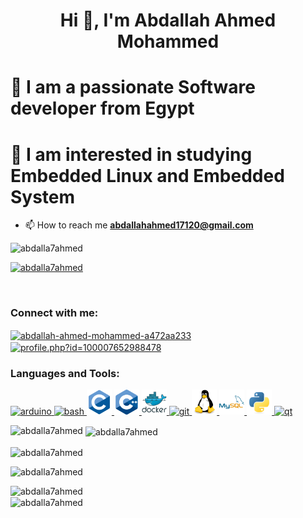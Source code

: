 <h1 align="center">  Hi 👋, I'm Abdallah Ahmed Mohammed</h1>
<h1 align="left"> 📝 I am a passionate Software developer from Egypt</h1>
<h1 align="left"> 👀 I am interested in studying Embedded Linux and Embedded System</h1>


- 📫 How to reach me **abdallahahmed17120@gmail.com**



<p align="left"> <img src="https://komarev.com/ghpvc/?username=abdalla7ahmed&label=Profile%20views&color=0e75b6&style=flat" alt="abdalla7ahmed" /> </p>


<p align="left"> <a href="https://github.com/ryo-ma/github-profile-trophy"><img src="https://github-profile-trophy.vercel.app/?username=abdalla7ahmed" alt="abdalla7ahmed" /></a> </p>


<p align="left"> <a href="https://twitter.com/" target="blank"><img src="https://img.shields.io/twitter/follow/?logo=twitter&style=for-the-badge" alt="" /></a> </p>




<h3 align="left">Connect with me:</h3>
<p align="left">
<a href="www.linkedin.com/in/abdallah-ahmed-a472aa233" target="blank"><img align="center" src="https://raw.githubusercontent.com/rahuldkjain/github-profile-readme-generator/master/src/images/icons/Social/linked-in-alt.svg" alt="abdallah-ahmed-mohammed-a472aa233" height="30" width="40" /></a>
<a href="https://www.facebook.com/profile.php?id=100007652988478" target="blank"><img align="center" src="https://raw.githubusercontent.com/rahuldkjain/github-profile-readme-generator/master/src/images/icons/Social/facebook.svg" alt="profile.php?id=100007652988478" height="30" width="40" /></a>
</p>

<h3 align="left">Languages and Tools:</h3>
<p align="left"> <a href="https://www.arduino.cc/" target="_blank" rel="noreferrer"> <img src="https://cdn.worldvectorlogo.com/logos/arduino-1.svg" alt="arduino" width="40" height="40"/> </a> <a href="https://www.gnu.org/software/bash/" target="_blank" rel="noreferrer"> <img src="https://www.vectorlogo.zone/logos/gnu_bash/gnu_bash-icon.svg" alt="bash" width="40" height="40"/> </a> <a href="https://www.cprogramming.com/" target="_blank" rel="noreferrer"> <img src="https://raw.githubusercontent.com/devicons/devicon/master/icons/c/c-original.svg" alt="c" width="40" height="40"/> </a> <a href="https://www.w3schools.com/cpp/" target="_blank" rel="noreferrer"> <img src="https://raw.githubusercontent.com/devicons/devicon/master/icons/cplusplus/cplusplus-original.svg" alt="cplusplus" width="40" height="40"/> </a> <a href="https://www.docker.com/" target="_blank" rel="noreferrer"> <img src="https://raw.githubusercontent.com/devicons/devicon/master/icons/docker/docker-original-wordmark.svg" alt="docker" width="40" height="40"/> </a> <a href="https://git-scm.com/" target="_blank" rel="noreferrer"> <img src="https://www.vectorlogo.zone/logos/git-scm/git-scm-icon.svg" alt="git" width="40" height="40"/> </a> <a href="https://www.linux.org/" target="_blank" rel="noreferrer"> <img src="https://raw.githubusercontent.com/devicons/devicon/master/icons/linux/linux-original.svg" alt="linux" width="40" height="40"/> </a> <a href="https://www.mysql.com/" target="_blank" rel="noreferrer"> <img src="https://raw.githubusercontent.com/devicons/devicon/master/icons/mysql/mysql-original-wordmark.svg" alt="mysql" width="40" height="40"/> </a> <a href="https://www.python.org" target="_blank" rel="noreferrer"> <img src="https://raw.githubusercontent.com/devicons/devicon/master/icons/python/python-original.svg" alt="python" width="40" height="40"/> </a> <a href="https://www.qt.io/" target="_blank" rel="noreferrer"> <img src="https://upload.wikimedia.org/wikipedia/commons/0/0b/Qt_logo_2016.svg" alt="qt" width="40" height="40"/> </a> </p>


<p><img align="left" src="https://github-readme-stats.vercel.app/api/top-langs?username=abdalla7ahmed&show_icons=true&locale=en&layout=compact" alt="abdalla7ahmed" /></p>

<p>&nbsp;<img align="center" src="https://github-readme-stats.vercel.app/api?username=abdalla7ahmed&show_icons=true&locale=en" alt="abdalla7ahmed" /></p>

<p><img align="center" src="https://github-readme-streak-stats.herokuapp.com/?user=abdalla7ahmed&" alt="abdalla7ahmed" /></p>

<p>&nbsp;<img align="left"  width="400"  src="https://github-readme-stats.vercel.app/api?username=abdalla7ahmed&show_icons=true&locale=en" alt="abdalla7ahmed" /></p>


<p><img align="left" width="400"  src="https://github-readme-streak-stats.herokuapp.com/?user=abdalla7ahmed&" alt="abdalla7ahmed" /></p>


<p><img align="center"  width="400"  src="https://github-readme-stats.vercel.app/api/top-langs?username=abdalla7ahmed&show_icons=true&locale=en&layout=compact" alt="abdalla7ahmed" /></p>

